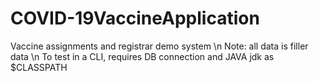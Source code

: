 # COVID-19VaccineApplication

Vaccine assignments and registrar demo system \n
Note: all data is filler data \n
To test in a CLI, requires DB connection and JAVA jdk as $CLASSPATH
